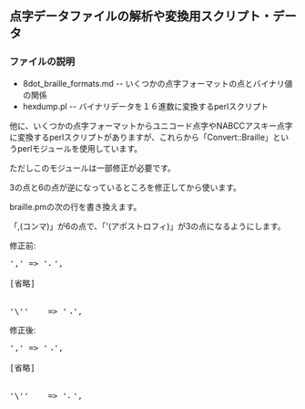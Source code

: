 ﻿## 点字データファイルの解析や変換用スクリプト・データ

### ファイルの説明

- 8dot_braille_formats.md -- いくつかの点字フォーマットの点とバイナリ値の関係
- hexdump.pl -- バイナリデータを１６進数に変換するperlスクリプト

他に、いくつかの点字フォーマットからユニコード点字やNABCCアスキー点字に変換するperlスクリプトがありますが、これらから「Convert::Braille」というperlモジュールを使用しています。

ただしこのモジュールは一部修正が必要です。

3の点と6の点が逆になっているところを修正してから使います。

braille.pmの次の行を書き換えます。

「,(コンマ)」が6の点で、「'(アポストロフィ)」が3の点になるようにします。

修正前:

<pre>
','	=> '⠄',

[省略]

	
'\''	=> '⠠',
</pre>

修正後:

<pre>
','	=> '⠠',

[省略]

	
'\''	=> '⠄',
</pre>
